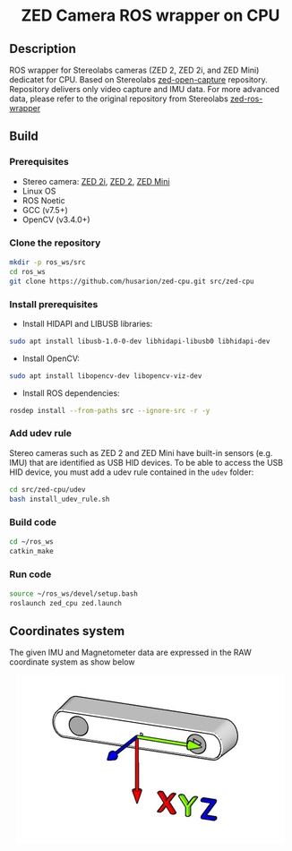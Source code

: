<h1 align="center">
  ZED Camera ROS wrapper on CPU
</h1>


## Description
ROS wrapper for Stereolabs cameras (ZED 2, ZED 2i, and ZED Mini) dedicatet for CPU. Based on Stereolabs [zed-open-capture](https://github.com/stereolabs/zed-open-capture) repository. Repository delivers only video capture and IMU data. For more advanced data, please refer to the original repository from Stereolabs [zed-ros-wrapper](https://github.com/stereolabs/zed-ros-wrapper)

## Build

### Prerequisites

 * Stereo camera: [ZED 2i](https://www.stereolabs.com/zed-2i/), [ZED 2](https://www.stereolabs.com/zed-2/), [ZED Mini](https://www.stereolabs.com/zed-mini/)
 * Linux OS
 * ROS Noetic
 * GCC (v7.5+)
 * OpenCV (v3.4.0+)

### Clone the repository

```bash
mkdir -p ros_ws/src
cd ros_ws
git clone https://github.com/husarion/zed-cpu.git src/zed-cpu
```

### Install prerequisites

* Install HIDAPI and LIBUSB libraries:

```bash
sudo apt install libusb-1.0-0-dev libhidapi-libusb0 libhidapi-dev
```

* Install OpenCV:

```bash
sudo apt install libopencv-dev libopencv-viz-dev
```

* Install ROS dependencies:

```bash
rosdep install --from-paths src --ignore-src -r -y
```


### Add udev rule
Stereo cameras such as ZED 2 and ZED Mini have built-in sensors (e.g. IMU) that are identified as USB HID devices.
To be able to access the USB HID device, you must add a udev rule contained in the `udev` folder:

```bash
cd src/zed-cpu/udev
bash install_udev_rule.sh
```

### Build code

```bash
cd ~/ros_ws
catkin_make
```
### Run code

```bash
source ~/ros_ws/devel/setup.bash
roslaunch zed_cpu zed.launch
```

## Coordinates system

The given IMU and Magnetometer data are expressed in the RAW coordinate system as show below

<div align="center">

![](./images/imu_axis.jpg)

</div>